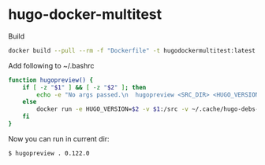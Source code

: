 # hugo-docker-multitest

Build

```sh
docker build --pull --rm -f "Dockerfile" -t hugodockermultitest:latest "."
```

Add following to ~/.bashrc

```sh
function hugopreview() {
    if [ -z "$1" ] && [ -z "$2" ]; then
        echo -e "No args passed.\n  hugopreview <SRC_DIR> <HUGO_VERSION>\n  ex. hugopreview ~/blog 0.122.0"
    else
        docker run -e HUGO_VERSION=$2 -v $1:/src -v ~/.cache/hugo-debs-cache:/debs -p 1313:1313 -it hugodockermultitest
    fi
}
```

Now you can run in current dir:

```sh
$ hugopreview . 0.122.0
```
